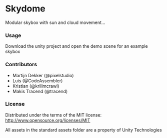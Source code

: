 # Skydome

Modular skybox with sun and cloud movement...


### Usage 

Download the unity project and open the demo scene for an example skybox


### Contributors 
- Martijn Dekker (@pixelstudio)
- Luis (@CodeAssembler)
- Kristian (@krillmcrawl)
- Makis Tracend (@tracend)


### License 

Distributed under the terms of the MIT license: 
http://www.opensource.org/licenses/MIT

All assets in the standard assets folder are a property of Unity Technologies  
